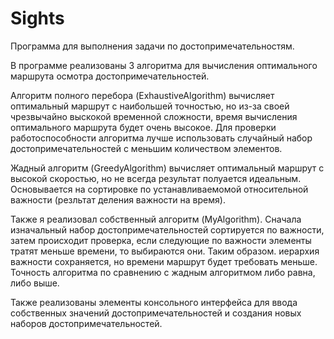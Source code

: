 # Sights
Программа для выполнения задачи по достопримечательностям.

В программе реализованы 3 алгоритма для вычисления оптимального маршрута осмотра достопримечательностей.

Алгоритм полного перебора (ExhaustiveAlgorithm) вычисляет оптимальный маршрут с наибольшей точностью,
но из-за своей чрезвычайно выскокой временной сложности, время вычисления оптимального маршрута будет очень высокое. Для проверки
работоспособности алгоритма лучше использовать случайный набор достопримечательностей с меньшим количеством элементов.

Жадный алгоритм (GreedyAlgorithm) вычисляет оптимальный маршрут с высокой скоростью, но не всегда результат полуается идеальным.
Основывается на сортировке по устанавливаемомой относительной важности (резльтат деления важности на время).

Также я реализовал собственный алгоритм (MyAlgorithm). Сначала изначальный набор достопримечательностей сортируется по важности, затем
происходит проверка, если следующие по важности элементы тратят меньше времени, то выбираются они. Таким образом. иерархия важности 
сохраняется, но времени маршрут будет требовать меньше. Точность алгоритма по сравнению с жадным алгоритмом либо равна, либо выше.

Также реализованы элементы консольного интерфейса для ввода собственных значений достопримечательностей и создания новых наборов 
достопримечательностей.
